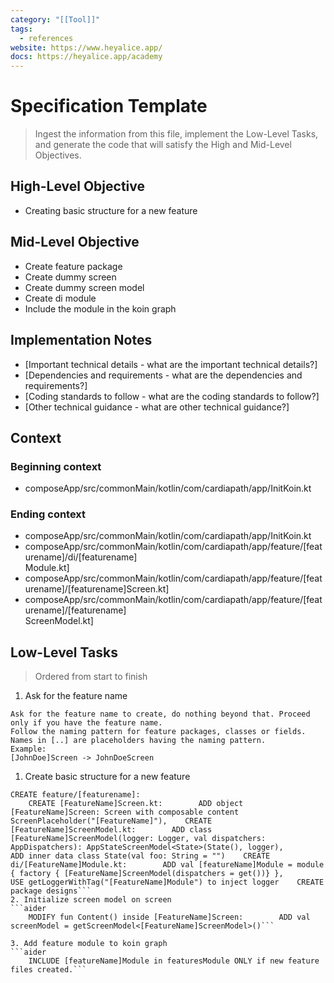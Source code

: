 ```yaml
---
category: "[[Tool]]"
tags:
  - references
website: https://www.heyalice.app/
docs: https://heyalice.app/academy
---
```

# Specification Template  
> Ingest the information from this file, implement the Low-Level Tasks, and generate the code that will satisfy the High and Mid-Level Objectives.  
  
## High-Level Objective  
- Creating basic structure for a new feature  
  
## Mid-Level Objective  
- Create feature package  
- Create dummy screen  
- Create dummy screen model  
- Create di module  
- Include the module in the koin graph  
  
## Implementation Notes  
- [Important technical details - what are the important technical details?]  
- [Dependencies and requirements - what are the dependencies and requirements?]  
- [Coding standards to follow - what are the coding standards to follow?]  
- [Other technical guidance - what are other technical guidance?]  
  
## Context  
  
### Beginning context  
  
- composeApp/src/commonMain/kotlin/com/cardiapath/app/InitKoin.kt  
  
### Ending context  
  
- composeApp/src/commonMain/kotlin/com/cardiapath/app/InitKoin.kt  
- composeApp/src/commonMain/kotlin/com/cardiapath/app/feature/[featurename]/di/[featurename]  
  Module.kt]  
- composeApp/src/commonMain/kotlin/com/cardiapath/app/feature/[featurename]/[featurename]Screen.kt]  
- composeApp/src/commonMain/kotlin/com/cardiapath/app/feature/[featurename]/[featurename]  
  ScreenModel.kt]  
  
## Low-Level Tasks  
> Ordered from start to finish  
1. Ask for the feature name  
```aider  
Ask for the feature name to create, do nothing beyond that. Proceed only if you have the feature name.  
Follow the naming pattern for feature packages, classes or fields. Names in [..] are placeholders having the naming pattern.  
Example:  
[JohnDoe]Screen -> JohnDoeScreen  
```  
  
1. Create basic structure for a new feature  
```aider  
CREATE feature/[featurename]:  
    CREATE [FeatureName]Screen.kt:        ADD object [FeatureName]Screen: Screen with composable content ScreenPlaceholder("[FeatureName]"),    CREATE [FeatureName]ScreenModel.kt:        ADD class [FeatureName]ScreenModel(logger: Logger, val dispatchers: AppDispatchers): AppStateScreenModel<State>(State(), logger),        ADD inner data class State(val foo: String = "")    CREATE di/[FeatureName]Module.kt:        ADD val [featureName]Module = module { factory { [FeatureName]ScreenModel(dispatchers = get())} },        USE getLoggerWithTag("[FeatureName]Module") to inject logger    CREATE package designs```  
2. Initialize screen model on screen  
```aider  
    MODIFY fun Content() inside [FeatureName]Screen:        ADD val screenModel = getScreenModel<[FeatureName]ScreenModel>()```  
  
3. Add feature module to koin graph  
```aider  
    INCLUDE [featureName]Module in featuresModule ONLY if new feature files created.```